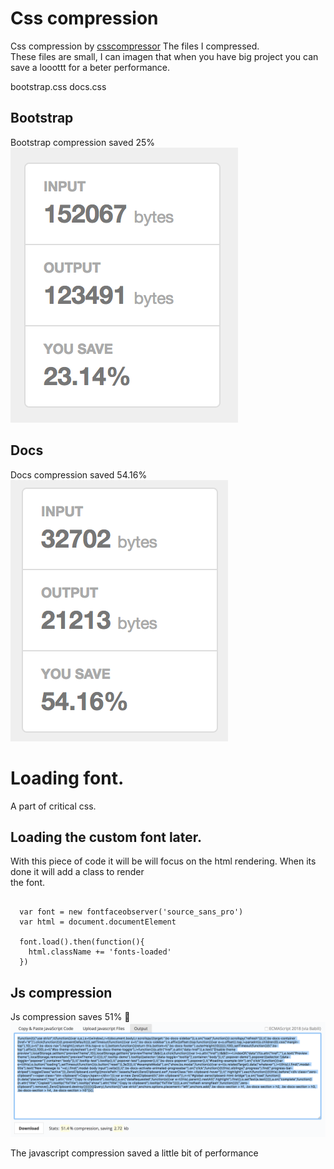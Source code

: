 # Css compression
Css compression by [csscompressor](https://csscompressor.com/)
The files I compressed.  
These files are small, I can imagen that when you have big   project you can save a looottt for a beter performance.

bootstrap.css
docs.css  

## Bootstrap
Bootstrap compression saved 25%  
![bootstrapcss](bootstrap-compressed.png)  

## Docs
Docs compression saved 54.16%  
![bootstrapcss](docscss-compression.png)  

# Loading font.
A part of critical css.

## Loading the custom font later.
With this piece of code it will be will focus on the  html rendering. When its done it will add a class to render  
the font.  

```

  var font = new fontfaceobserver('source_sans_pro')
  var html = document.documentElement

  font.load().then(function(){
    html.className += 'fonts-loaded'
  })

```

## Js compression
Js compression saves 51% :thinking:
![js compression](js_compression.png)  

The javascript compression saved a little bit of performance
